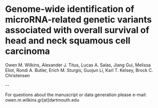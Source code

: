 # Genome-wide identification of microRNA-related genetic variants associated with overall survival of head and neck squamous cell carcinoma

Owen M. Wilkins, Alexander J. Titus, Lucas A. Salas, Jiang Gui, Melissa Eliot, Rondi A. Butler, Erich M. Sturgis, Guojun Li, Karl T. Kelsey, Brock C. Christensen

--



For questions about the manuscript or data generation please e-mail: owen.m.wilkins.gr[at]dartmouth.edu

